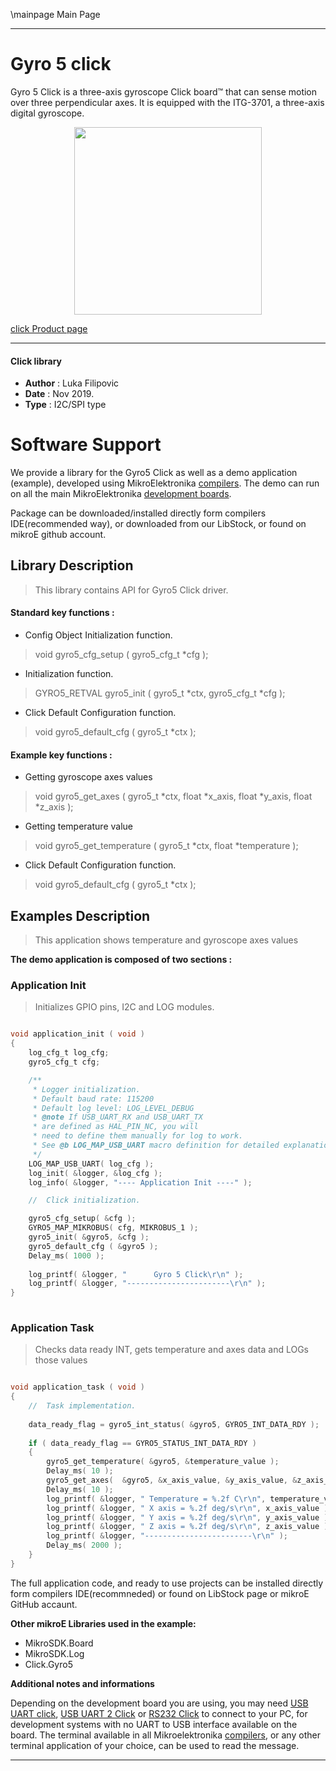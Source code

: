\mainpage Main Page
 
 

---
# Gyro 5 click

Gyro 5 Click is a three-axis gyroscope Click board™ that can sense motion over three perpendicular axes. It is equipped with the ITG-3701, a three-axis digital gyroscope. 

<p align="center">
  <img src="https://download.mikroe.com/images/click_for_ide/gyro5_click.png" height=300px>
</p>

[click Product page](https://www.mikroe.com/gyro-5-click)

---


#### Click library 

- **Author**        : Luka Filipovic
- **Date**          : Nov 2019.
- **Type**          : I2C/SPI type


# Software Support

We provide a library for the Gyro5 Click 
as well as a demo application (example), developed using MikroElektronika 
[compilers](https://shop.mikroe.com/compilers). 
The demo can run on all the main MikroElektronika [development boards](https://shop.mikroe.com/development-boards).

Package can be downloaded/installed directly form compilers IDE(recommended way), or downloaded from our LibStock, or found on mikroE github account. 

## Library Description

> This library contains API for Gyro5 Click driver.

#### Standard key functions :

- Config Object Initialization function.
> void gyro5_cfg_setup ( gyro5_cfg_t *cfg ); 
 
- Initialization function.
> GYRO5_RETVAL gyro5_init ( gyro5_t *ctx, gyro5_cfg_t *cfg );

- Click Default Configuration function.
> void gyro5_default_cfg ( gyro5_t *ctx );


#### Example key functions :

- Getting gyroscope axes values
> void gyro5_get_axes ( gyro5_t *ctx, float *x_axis, float *y_axis, float *z_axis );
 
- Getting temperature value
> void gyro5_get_temperature ( gyro5_t *ctx, float *temperature );

- Click Default Configuration function.
> void gyro5_default_cfg ( gyro5_t *ctx );

## Examples Description

> This application shows temperature and gyroscope axes values

**The demo application is composed of two sections :**

### Application Init 

> Initializes GPIO pins, I2C and LOG modules.

```c

void application_init ( void )
{
    log_cfg_t log_cfg;
    gyro5_cfg_t cfg;

    /** 
     * Logger initialization.
     * Default baud rate: 115200
     * Default log level: LOG_LEVEL_DEBUG
     * @note If USB_UART_RX and USB_UART_TX 
     * are defined as HAL_PIN_NC, you will 
     * need to define them manually for log to work. 
     * See @b LOG_MAP_USB_UART macro definition for detailed explanation.
     */
    LOG_MAP_USB_UART( log_cfg );
    log_init( &logger, &log_cfg );
    log_info( &logger, "---- Application Init ----" );

    //  Click initialization.

    gyro5_cfg_setup( &cfg );
    GYRO5_MAP_MIKROBUS( cfg, MIKROBUS_1 );
    gyro5_init( &gyro5, &cfg );
    gyro5_default_cfg ( &gyro5 );
    Delay_ms( 1000 );
    
    log_printf( &logger, "      Gyro 5 Click\r\n" );
    log_printf( &logger, "-----------------------\r\n" );
}
  
```

### Application Task

> Checks data ready INT, gets temperature and axes data and LOGs those values

```c

void application_task ( void )
{
    //  Task implementation.
    
    data_ready_flag = gyro5_int_status( &gyro5, GYRO5_INT_DATA_RDY );
    
    if ( data_ready_flag == GYRO5_STATUS_INT_DATA_RDY )
    {
        gyro5_get_temperature( &gyro5, &temperature_value );
        Delay_ms( 10 );
        gyro5_get_axes(  &gyro5, &x_axis_value, &y_axis_value, &z_axis_value );
        Delay_ms( 10 );
        log_printf( &logger, " Temperature = %.2f C\r\n", temperature_value );
        log_printf( &logger, " X axis = %.2f deg/s\r\n", x_axis_value );
        log_printf( &logger, " Y axis = %.2f deg/s\r\n", y_axis_value );
        log_printf( &logger, " Z axis = %.2f deg/s\r\n", z_axis_value );
        log_printf( &logger, "------------------------\r\n" );
        Delay_ms( 2000 );
    }
}  

``` 

The full application code, and ready to use projects can be  installed directly form compilers IDE(recommneded) or found on LibStock page or mikroE GitHub accaunt.

**Other mikroE Libraries used in the example:** 

- MikroSDK.Board
- MikroSDK.Log
- Click.Gyro5

**Additional notes and informations**

Depending on the development board you are using, you may need 
[USB UART click](https://shop.mikroe.com/usb-uart-click), 
[USB UART 2 Click](https://shop.mikroe.com/usb-uart-2-click) or 
[RS232 Click](https://shop.mikroe.com/rs232-click) to connect to your PC, for 
development systems with no UART to USB interface available on the board. The 
terminal available in all Mikroelektronika 
[compilers](https://shop.mikroe.com/compilers), or any other terminal application 
of your choice, can be used to read the message.



---
